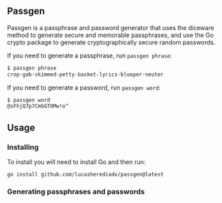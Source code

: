 ## Passgen

Passgen is a passphrase and password generator that uses the diceware method to generate secure and memorable passphrases, and use the Go crypto package to generate cryptographically secure random passwords.

If you need to generate a passphrase, run `passgen phrase`:

```sh
$ passgen phrase
crop-gab-skimmed-petty-basket-lyrics-blooper-neuter
```

If you need to generate a password, run `passgen word`:

```sh
$ passgen word
@sFhjQ7p7CmbGTOMw!o^
```

## Usage

### Installing

To install you will need to install Go and then run:

```
go install github.com/lucasherediadv/passgen@latest
```

### Generating passphrases and passwords

